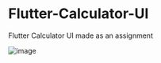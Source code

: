 # Flutter-Calculator-UI
Flutter Calculator UI made as an assignment




![image](https://user-images.githubusercontent.com/62638943/230902174-6112972f-575d-4877-9abb-75953737b326.png)

